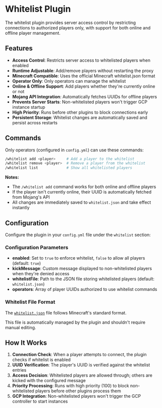 # Whitelist Plugin

The whitelist plugin provides server access control by restricting connections to authorized players only, with support for both online and offline player management.

## Features

- **Access Control**: Restricts server access to whitelisted players when enabled
- **Runtime Adjustable**: Add/remove players without restarting the proxy
- **Minecraft Compatible**: Uses the official Minecraft whitelist.json format
- **Operator Only**: Only operators can manage the whitelist
- **Online & Offline Support**: Add players whether they're currently online or not
- **Mojang API Integration**: Automatically fetches UUIDs for offline players
- **Prevents Server Starts**: Non-whitelisted players won't trigger GCP instance startup
- **High Priority**: Runs before other plugins to block connections early
- **Persistent Storage**: Whitelist changes are automatically saved and persist across restarts

## Commands

Only operators (configured in `config.yml`) can use these commands:

```bash
/whitelist add <player>     # Add a player to the whitelist
/whitelist remove <player>  # Remove a player from the whitelist
/whitelist list             # Show all whitelisted players
```

**Notes:**

- The `/whitelist add` command works for both online and offline players
- If the player isn't currently online, their UUID is automatically fetched from Mojang's API
- All changes are immediately saved to `whitelist.json` and take effect instantly

## Configuration

Configure the plugin in your `config.yml` file under the `whitelist` section:

### Configuration Parameters

- **enabled**: Set to `true` to enforce whitelist, `false` to allow all players (default: `true`)
- **kickMessage**: Custom message displayed to non-whitelisted players when they're denied access
- **whitelistFile**: Path to the JSON file storing whitelisted players (default: `whitelist.json`)
- **operators**: Array of player UUIDs authorized to use whitelist commands

### Whitelist File Format

The [`whitelist.json`](/whitelist.json) file follows Minecraft's standard format.

This file is automatically managed by the plugin and shouldn't require manual editing.

## How It Works

1. **Connection Check**: When a player attempts to connect, the plugin checks if whitelist is enabled
2. **UUID Verification**: The player's UUID is verified against the whitelist entries
3. **Access Decision**: Whitelisted players are allowed through; others are kicked with the configured message
4. **Priority Processing**: Runs with high priority (100) to block non-whitelisted players before other plugins process them
5. **GCP Integration**: Non-whitelisted players won't trigger the GCP controller to start instances
